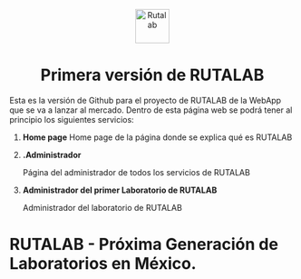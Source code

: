 <p align="center">
  <a href="http://www.rutalab.com/">
    <img src="http://www.rutalab.com/static/logo_rutalab_final-afdf0e12313c122c09a65385cbc31980.png" width="60" alt="Rutalab" />
  </a>
</p>

<h1 align="center">
  Primera versión de RUTALAB
</h1>

Esta es la versión de Github para el proyecto de RUTALAB de la WebApp que se va a lanzar al mercado. Dentro de esta página web se podrá tener al principio los siguientes servicios:

1.  **Home page**
    Home page de la página donde se explica qué es RUTALAB

2.  **.Administrador**

    Página del administrador de todos los servicios de RUTALAB

3.  **Administrador del primer Laboratorio de RUTALAB**

    Administrador del laboratorio de RUTALAB

# RUTALAB - Próxima Generación de Laboratorios en México.
